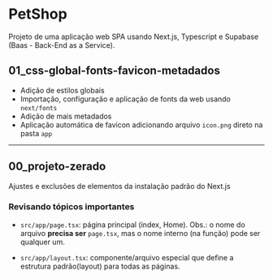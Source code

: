 # PetShop

Projeto de uma aplicação web SPA usando Next.js, Typescript e Supabase (Baas - Back-End as a Service).

## 01_css-global-fonts-favicon-metadados

- Adição de estilos globais
- Importação, configuração e aplicação de fonts da web usando `next/fonts`
- Adição de mais metadados
- Aplicação automática de favicon adicionando arquivo `icon.png` direto na pasta `app`

---

## 00_projeto-zerado

Ajustes e exclusões de elementos da instalação padrão do Next.js

### Revisando tópicos importantes

- `src/app/page.tsx`: página principal (index, Home). Obs.: o nome do arquivo **precisa ser** `page.tsx`, mas o nome interno (na função) pode ser qualquer um.

- `src/app/layout.tsx`: componente/arquivo especial que define a estrutura padrão(layout) para todas as páginas.
